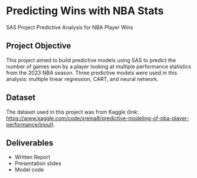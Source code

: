 # Predicting Wins with NBA Stats
SAS Project Predictive Analysis for NBA Player Wins

## Project Objective
This project aimed to build predictive models using SAS to predict the number of games won by a player looking at multiple performance statistics from the 2023 NBA season. Three predictive models were used in this analysis: multiple linear regression, CART, and neural network. 

## Dataset
The dataset used in this project was from Kaggle (link: https://www.kaggle.com/code/xreina8/predictive-modeling-of-nba-player-performance/input). 

## Deliverables
<ul>
  <li> Written Report </li>
  <li> Presentation slides </li>
  <li> Model code </li>
</ul>

